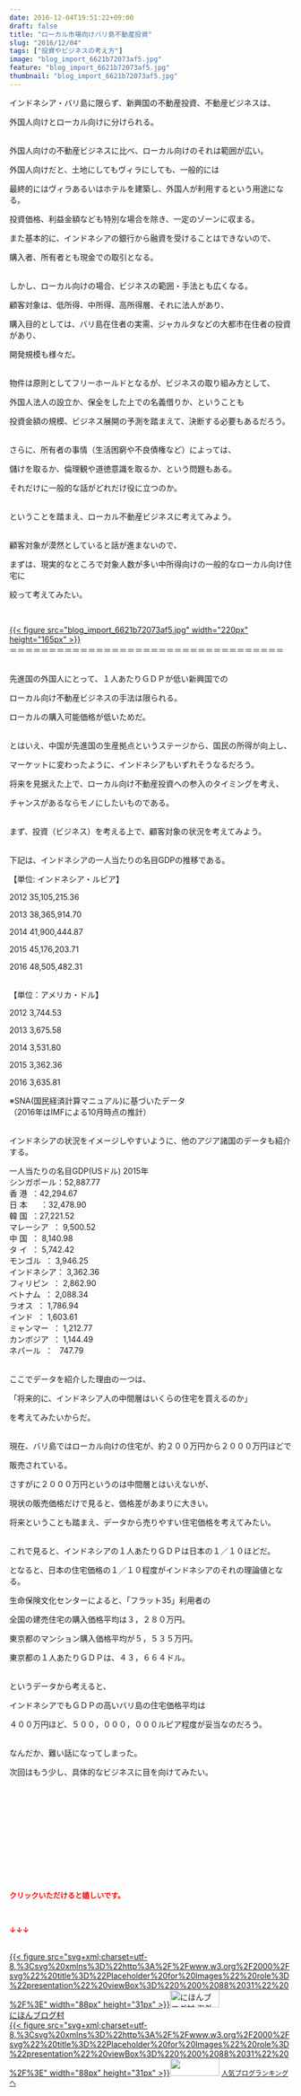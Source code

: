 ```yaml
---
date: 2016-12-04T19:51:22+09:00
draft: false
title: "ローカル市場向けバリ島不動産投資"
slug: "2016/12/04"
tags: ["投資やビジネスの考え方"]
image: "blog_import_6621b72073af5.jpg"
feature: "blog_import_6621b72073af5.jpg"
thumbnail: "blog_import_6621b72073af5.jpg"
---
```

<p>インドネシア・バリ島に限らず、新興国の不動産投資、不動産ビジネスは、</p><p>外国人向けとローカル向けに分けられる。</p><p><br/>外国人向けの不動産ビジネスに比べ、ローカル向けのそれは範囲が広い。</p><p>外国人向けだと、土地にしてもヴィラにしても、一般的には</p><p>最終的にはヴィラあるいはホテルを建築し、外国人が利用するという用途になる。</p><p>投資価格、利益金額なども特別な場合を除き、一定のゾーンに収まる。</p><p>また基本的に、インドネシアの銀行から融資を受けることはできないので、</p><p>購入者、所有者とも現金での取引となる。</p><p><br/>しかし、ローカル向けの場合、ビジネスの範囲・手法とも広くなる。</p><p>顧客対象は、低所得、中所得、高所得層、それに法人があり、</p><p>購入目的としては、バリ島在住者の実需、ジャカルタなどの大都市在住者の投資があり、</p><p>開発規模も様々だ。</p><p><br/>物件は原則としてフリーホールドとなるが、ビジネスの取り組み方として、</p><p>外国人法人の設立か、保全をした上での名義借りか、ということも</p><p>投資金額の規模、ビジネス展開の予測を踏まえて、決断する必要もあるだろう。</p><p><br/>さらに、所有者の事情（生活困窮や不良債権など）によっては、</p><p>儲けを取るか、倫理観や道徳意識を取るか、という問題もある。</p><p>それだけに一般的な話がどれだけ役に立つのか。</p><p><br/>ということを踏まえ、ローカル不動産ビジネスに考えてみよう。</p><p><br/>顧客対象が漠然としていると話が進まないので、</p><p>まずは、現実的なところで対象人数が多い中所得向けの一般的なローカル向け住宅に</p><p>絞って考えてみたい。</p><p> </p><p><a href="blog_import_6621b72187fd7.jpg">{{< figure src="blog_import_6621b72073af5.jpg" width="220px" height="165px" >}}</a><br/>＝＝＝＝＝＝＝＝＝＝＝＝＝＝＝＝＝＝＝＝＝＝＝＝＝＝＝＝＝＝＝＝＝＝＝</p><p><br/>先進国の外国人にとって、１人あたりＧＤＰが低い新興国での</p><p>ローカル向け不動産ビジネスの手法は限られる。</p><p>ローカルの購入可能価格が低いためだ。</p><p><br/>とはいえ、中国が先進国の生産拠点というステージから、国民の所得が向上し、</p><p>マーケットに変わったように、インドネシアもいずれそうなるだろう。</p><p>将来を見据えた上で、ローカル向け不動産投資への参入のタイミングを考え、</p><p>チャンスがあるならモノにしたいものである。</p><p><br/>まず、投資（ビジネス）を考える上で、顧客対象の状況を考えてみよう。</p><p><br/>下記は、インドネシアの一人当たりの名目GDPの推移である。</p><p>【単位: インドネシア・ルピア】</p><p>2012 35,105,215.36</p><p>2013 38,365,914.70</p><p>2014 41,900,444.87</p><p>2015 45,176,203.71</p><p>2016 48,505,482.31</p><p><br/>【単位：アメリカ・ドル】</p><p>2012 3,744.53</p><p>2013 3,675.58</p><p>2014 3,531.80</p><p>2015 3,362.36</p><p>2016 3,635.81</p><p>※SNA(国民経済計算マニュアル)に基づいたデータ<br/>（2016年はIMFによる10月時点の推計）</p><p><br/>インドネシアの状況をイメージしやすいように、他のアジア諸国のデータも紹介する。</p><p>一人当たりの名目GDP(USドル) 2015年<br/>シンガポール：52,887.77<br/>香 港  ：42,294.67<br/>日 本      ：32,478.90<br/>韓 国  ：27,221.52<br/>マレーシア  ： 9,500.52<br/>中 国  ： 8,140.98<br/>タ イ  ： 5,742.42<br/>モンゴル  ： 3,946.25<br/>インドネシア： 3,362.36<br/>フィリピン  ： 2,862.90<br/>ベトナム  ： 2,088.34<br/>ラオス  ： 1,786.94<br/>インド  ： 1,603.61<br/>ミャンマー  ： 1,212.77<br/>カンボジア  ： 1,144.49<br/>ネパール  ：   747.79</p><p><br/>ここでデータを紹介した理由の一つは、</p><p>「将来的に、インドネシア人の中間層はいくらの住宅を買えるのか」</p><p>を考えてみたいからだ。</p><p><br/>現在、バリ島ではローカル向けの住宅が、約２００万円から２０００万円ほどで</p><p>販売されている。</p><p>さすがに２０００万円というのは中間層とはいえないが、</p><p>現状の販売価格だけで見ると、価格差があまりに大きい。</p><p>将来ということも踏まえ、データから売りやすい住宅価格を考えてみたい。</p><p><br/>これで見ると、インドネシアの１人あたりＧＤＰは日本の１／１０ほどだ。</p><p>となると、日本の住宅価格の１／１０程度がインドネシアのそれの理論値となる。</p><p>生命保険文化センターによると、「フラット35」利用者の</p><p>全国の建売住宅の購入価格平均は３，２８０万円。</p><p>東京都のマンション購入価格平均が５，５３５万円。</p><p>東京都の１人あたりＧＤＰは、４３，６６４ドル。</p><p><br/>というデータから考えると、</p><p>インドネシアでもＧＤＰの高いバリ島の住宅価格平均は</p><p>４００万円ほど、５００，０００，０００ルピア程度が妥当なのだろう。</p><p><br/>なんだか、難い話になってしまった。</p><p>次回はもう少し、具体的なビジネスに目を向けてみたい。</p><p> </p><p> </p><p> </p><p> </p><p> </p><p> </p><p><font color="#ff0000" size="2"><strong>クリックいただけると嬉しいです。</strong></font></p><p></p><p> </p><p><font color="#ff0000" size="2"><strong>↓↓↓</strong></font></p><p><br/><a href="ranking.html?p_cid=01260127" target="_blank">{{< figure src="svg+xml;charset=utf-8,%3Csvg%20xmlns%3D%22http%3A%2F%2Fwww.w3.org%2F2000%2Fsvg%22%20title%3D%22Placeholder%20for%20Images%22%20role%3D%22presentation%22%20viewBox%3D%220%200%2088%2031%22%20%2F%3E" width="88px" height="31px" >}}<noscript><img width="88" height="31" alt="にほんブログ村 海外生活ブログ バリ島情報へ" src="https://img-proxy.blog-video.jp/images?url=http%3A%2F%2Foverseas.blogmura.com%2Fbali%2Fimg%2Fbali88_31.gif" border="0"></noscript></a><br/><a href="ranking.html?p_cid=01260127" target="_blank">にほんブログ村</a><br/><a title="人気ブログランキングへ" href="link.php?1804582">{{< figure src="svg+xml;charset=utf-8,%3Csvg%20xmlns%3D%22http%3A%2F%2Fwww.w3.org%2F2000%2Fsvg%22%20title%3D%22Placeholder%20for%20Images%22%20role%3D%22presentation%22%20viewBox%3D%220%200%2088%2031%22%20%2F%3E" width="88px" height="31px" >}}<noscript><img width="88" height="31" src="https://blog.with2.net/img/banner/banner_22.gif" border="0"></noscript></a> <a style="font-size: 12px;" href="link.php?1804582">人気ブログランキングへ</a></p>

